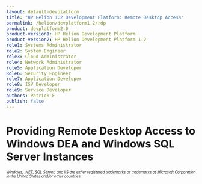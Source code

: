 ```yaml
---
layout: default-devplatform
title: "HP Helion 1.2 Development Platform: Remote Desktop Access"
permalink: /helion/devplatform1.2/rdp
product: devplatform2.0
product-version1: HP Helion Development Platform
product-version2: HP Helion Development Platform 1.2
role1: Systems Administrator 
role2: System Engineer
role3: Cloud Administrator
role4: Network Administrator
role5: Application Developer
Role6: Security Engineer
role7: Application Developer 
role8: ISV Developer
role9: Service Developer
authors: Patrick F
publish: false
---
```

<!--UNDER REVISION-->
# Providing Remote Desktop Access to Windows DEA and Windows SQL Server Instances

<span style="font-size:70%">*Windows, .NET, SQL Server, and IIS are either registered trademarks or trademarks of Microsoft Corporation in the United States and/or other countries.*</span>